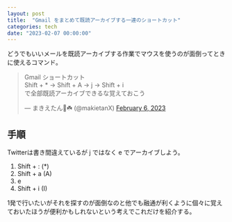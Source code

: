 ```yaml
---
layout: post
title:  "Gmail をまとめて既読アーカイブする一連のショートカット"
categories: tech
date: "2023-02-07 00:00:00"
---
```


どうでもいいメールを既読アーカイブする作業でマウスを使うのが面倒ってときに使えるコマンド。

<blockquote class="twitter-tweet tw-align-center"><p lang="ja" dir="ltr">Gmail ショートカット<br>Shift + * → Shift + A → j → Shift + i <br>で全部既読アーカイブできるな覚えておこう</p>&mdash; まきえたん🥦☘️ (@makietanX) <a href="https://twitter.com/makietanX/status/1622462759991640065?ref_src=twsrc%5Etfw">February 6, 2023</a></blockquote> <script async src="https://platform.twitter.com/widgets.js" charset="utf-8"></script>

## 手順

Twitterは書き間違えているが j ではなく e でアーカイブしよう。

1. Shift + : (*)
2. Shift + a (A)
3. e
4. Shift + i (I)

1発で行いたいがそれを探すのが面倒なのと他でも融通が利くように個々に覚えておいたほうが便利かもしれないという考えでこれだけを紹介する。
